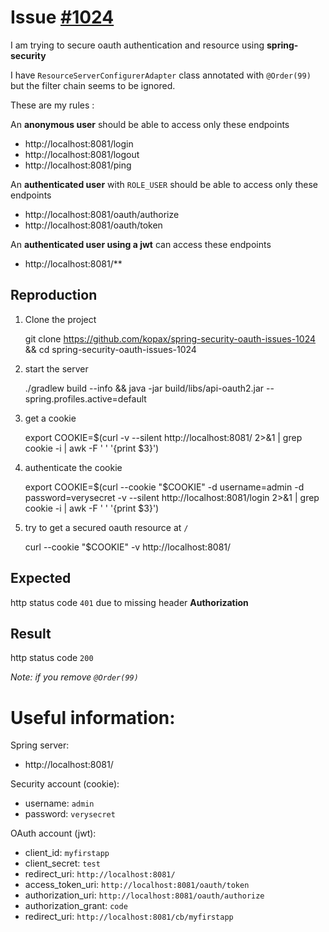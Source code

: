 Issue [#1024](https://github.com/spring-projects/spring-security-oauth/issues/1024)
=============

I am trying to secure oauth authentication and resource using **spring-security**

I have `ResourceServerConfigurerAdapter` class annotated with `@Order(99)` but the filter chain seems to be ignored.

These are my rules : 

An __anonymous user__ should be able to access only these endpoints

- http://localhost:8081/login
- http://localhost:8081/logout
- http://localhost:8081/ping

An __authenticated user__ with `ROLE_USER` should be able to access only these endpoints

- http://localhost:8081/oauth/authorize
- http://localhost:8081/oauth/token

An __authenticated user using a jwt__ can access these endpoints

- http://localhost:8081/**

Reproduction
------------

1. Clone the project

    git clone https://github.com/kopax/spring-security-oauth-issues-1024 && cd spring-security-oauth-issues-1024

2. start the server

    ./gradlew build --info && java -jar build/libs/api-oauth2.jar --spring.profiles.active=default

    
3. get a cookie

    export COOKIE=$(curl -v --silent http://localhost:8081/ 2>&1 | grep cookie -i | awk -F ' ' '{print $3}')
        
4. authenticate the cookie

    export COOKIE=$(curl --cookie "$COOKIE" -d username=admin -d password=verysecret -v --silent http://localhost:8081/login 2>&1 | grep cookie -i | awk -F ' ' '{print $3}')
 
5. try to get a secured oauth resource at `/`

    curl --cookie "$COOKIE" -v http://localhost:8081/
    
 
Expected
--------

http status code `401` due to missing header __Authorization__ 

Result
------

http status code `200`

_Note: if you remove `@Order(99)`_




Useful information:
===================

Spring server:

- http://localhost:8081/

Security account (cookie):

- username: `admin`
- password: `verysecret`

OAuth account (jwt):

- client_id: `myfirstapp`
- client_secret: `test`
- redirect_uri: `http://localhost:8081/`
- access_token_uri: `http://localhost:8081/oauth/token`
- authorization_uri: `http://localhost:8081/oauth/authorize`
- authorization_grant: `code`
- redirect_uri: `http://localhost:8081/cb/myfirstapp`

